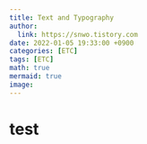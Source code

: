 ```yaml
---
title: Text and Typography
author:
  link: https://snwo.tistory.com
date: 2022-01-05 19:33:00 +0900
categories: [ETC]
tags: [ETC]
math: true
mermaid: true
image:
---
```


# test
